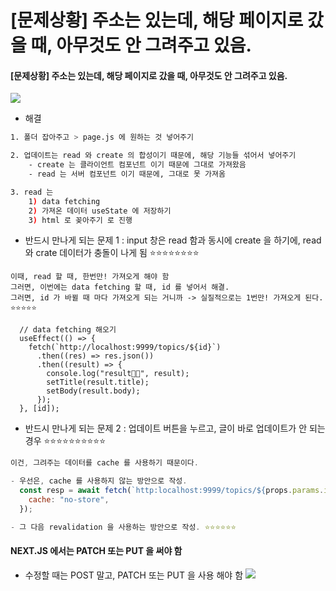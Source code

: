 # \[문제상황] 주소는 있는데, 해당 페이지로 갔을 때, 아무것도 안 그려주고 있음.

#### \[문제상황] 주소는 있는데, 해당 페이지로 갔을 때, 아무것도 안 그려주고 있음.

![](https://i.imgur.com/l6Qd2mX.png)

* 해결

```bash
1. 폴더 잡아주고 > page.js 에 원하는 것 넣어주기 

2. 업데이트는 read 와 create 의 합성이기 때문에, 해당 기능들 섞어서 넣어주기 
	- create 는 클라이언트 컴포넌트 이기 때문에 그대로 가져왔음 
	- read 는 서버 컴포넌트 이기 때문에, 그대로 못 가져옴 

3. read 는 
	1) data fetching 
	2) 가져온 데이터 useState 에 저장하기 
	3) html 로 꽂아주기 로 진행 
```

* 반드시 만나게 되는 문제 1 : input 창은 read 함과 동시에 create 을 하기에, read 와 crate 데이터가 충돌이 나게 됨 ⭐⭐⭐⭐⭐⭐⭐⭐

```
이때, read 할 때, 한번만! 가져오게 해야 함 
그러면, 이번에는 data fetching 할 때, id 를 넣어서 해결. 
그러면, id 가 바뀔 때 마다 가져오게 되는 거니까 -> 실질적으로는 1번만! 가져오게 된다. ⭐⭐⭐⭐⭐ 

  // data fetching 해오기
  useEffect(() => {
    fetch(`http://localhost:9999/topics/${id}`)
      .then((res) => res.json())
      .then((result) => {
        console.log("result🙌🙌", result);
        setTitle(result.title);
        setBody(result.body);
      });
  }, [id]);
```

* 반드시 만나게 되는 문제 2 : 업데이트 버튼을 누르고, 글이 바로 업데이트가 안 되는 경우 ⭐⭐⭐⭐⭐⭐⭐⭐⭐⭐

```js
이건, 그려주는 데이터를 cache 를 사용하기 때문이다. 

- 우선은, cache 를 사용하지 않는 방안으로 작성.
  const resp = await fetch(`http:localhost:9999/topics/${props.params.id}`, {
    cache: "no-store",
  });

- 그 다음 revalidation 을 사용하는 방안으로 작성. ⭐⭐⭐⭐⭐⭐ 

```

#### NEXT.JS 에서는 PATCH 또는 PUT 을 써야 함

* 수정할 때는 POST 말고, PATCH 또는 PUT 을 사용 해야 함 ![](https://i.imgur.com/QsmnUSe.png)
